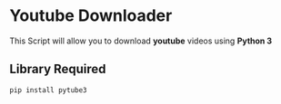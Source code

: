 # Youtube Downloader
This Script will allow you to download **youtube** videos using **Python 3**

## **Library Required**
`pip install pytube3`
